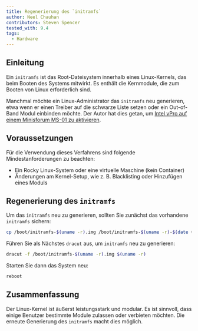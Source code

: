 ```yaml
---
title: Regenerierung des `initramfs`
author: Neel Chauhan
contributors: Steven Spencer
tested_with: 9.4
tags:
  - Hardware
---
```


## Einleitung

Ein `initramfs` ist das Root-Dateisystem innerhalb eines Linux-Kernels, das beim Booten des Systems mitwirkt. Es enthält die Kernmodule, die zum Booten von Linux erforderlich sind.

Manchmal möchte ein Linux-Administrator das `initramfs` neu generieren, etwa wenn er einen Treiber auf die schwarze Liste setzen oder ein Out-of-Band Modul einbinden möchte. Der Autor hat dies getan, um [Intel vPro auf einem Minisforum MS-01 zu aktivieren](https://spaceterran.com/posts/step-by-step-guide-enabling-intel-vpro-on-your-minisforum-ms-01-bios/).

## Voraussetzungen

Für die Verwendung dieses Verfahrens sind folgende Mindestanforderungen zu beachten:

- Ein Rocky Linux-System oder eine virtuelle Maschine (kein Container)
- Änderungen am Kernel-Setup, wie z. B. Blacklisting oder Hinzufügen eines Moduls

## Regenerierung des `initramfs`

Um das `initramfs` neu zu generieren, sollten Sie zunächst das vorhandene `initramfs` sichern:

```bash
cp /boot/initramfs-$(uname -r).img /boot/initramfs-$(uname -r)-$(date +%m-%d-%H%M%S).img
```

Führen Sie als Nächstes `dracut` aus, um `initramfs` neu zu generieren:

```bash
dracut -f /boot/initramfs-$(uname -r).img $(uname -r)
```

Starten Sie dann das System neu:

```bash
reboot
```

## Zusammenfassung

Der Linux-Kernel ist äußerst leistungsstark und modular. Es ist sinnvoll, dass einige Benutzer bestimmte Module zulassen oder verbieten möchten. Die erneute Generierung des `initramfs` macht dies möglich.

